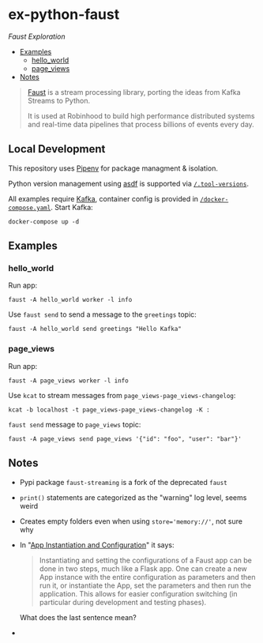 # ex-python-faust
_Faust Exploration_

- [Examples](#examples)
  - [hello_world](#hello_world)
  - [page_views](#page_views)
- [Notes](#notes)

>[Faust](https://faust-streaming.github.io/) is a stream processing library, porting the ideas from Kafka Streams to Python.
>
>It is used at Robinhood to build high performance distributed systems and real-time data pipelines that process billions of events every day.

## Local Development

This repository uses [Pipenv](https://pipenv.pypa.io/en/latest/) for package managment & isolation.

Python version management using [asdf](https://asdf-vm.com/) is supported via [`/.tool-versions`](/.tool-versions).

All examples require [Kafka](https://kafka.apache.org/), container config is provided in [`/docker-compose.yaml`](/docker-compose.yaml). Start Kafka:

```
docker-compose up -d
```

## Examples

### hello_world

Run app:

```
faust -A hello_world worker -l info
```

Use `faust send` to send a message to the `greetings` topic:

```
faust -A hello_world send greetings "Hello Kafka"
```

### page_views

Run app:

```
faust -A page_views worker -l info
```

Use `kcat` to stream messages from `page_views-page_views-changelog`:

```
kcat -b localhost -t page_views-page_views-changelog -K :
```

`faust send` message to `page_views` topic:
```
faust -A page_views send page_views '{"id": "foo", "user": "bar"}'
```

## Notes
- Pypi package `faust-streaming` is a fork of the deprecated `faust`
- `print()` statements are categorized as the "warning" log level, seems weird
- Creates empty folders even when using `store='memory://'`, not sure why
- In "[App Instantiation and Configuration](https://faust-streaming.github.io/faust/userguide/application.html#id3)" it says:
  > Instantiating and setting the configurations of a Faust app can be done in two steps, much like a Flask app. One can create a new App instance with the entire configuration as parameters and then run it, or instantiate the App, set the parameters and then run the application. This allows for easier configuration switching (in particular during development and testing phases).
  
  What does the last sentence mean?
- 